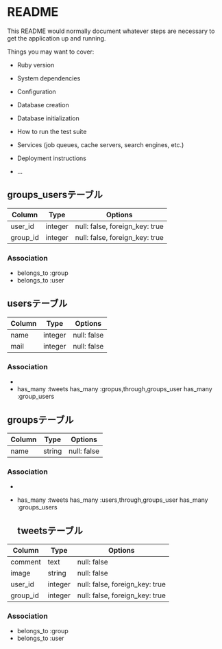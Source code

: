# README

This README would normally document whatever steps are necessary to get the
application up and running.

Things you may want to cover:

* Ruby version

* System dependencies

* Configuration

* Database creation

* Database initialization

* How to run the test suite

* Services (job queues, cache servers, search engines, etc.)

* Deployment instructions

* ...


## groups_usersテーブル

|Column|Type|Options|
|------|----|-------|
|user_id|integer|null: false, foreign_key: true|
|group_id|integer|null: false, foreign_key: true|

### Association
- belongs_to :group
- belongs_to :user



## usersテーブル

|Column|Type|Options|
|------|----|-------|
|name|integer|null: false|
|mail|integer|null: false|


### Association
-
- has_many :tweets
  has_many :gropus,through,groups_user
  has_many :group_users


## groupsテーブル

|Column|Type|Options|
|------|----|-------|
|name|string|null: false|


### Association
- 
- has_many :tweets
  has_many :users,through,groups_user
  has_many :groups_users

  ## tweetsテーブル

|Column|Type|Options|
|------|----|-------|
|comment|text|null: false|
|image|string|null: false|
|user_id|integer|null: false, foreign_key: true|
|group_id|integer|null: false, foreign_key: true|


### Association
- belongs_to :group
- belongs_to :user